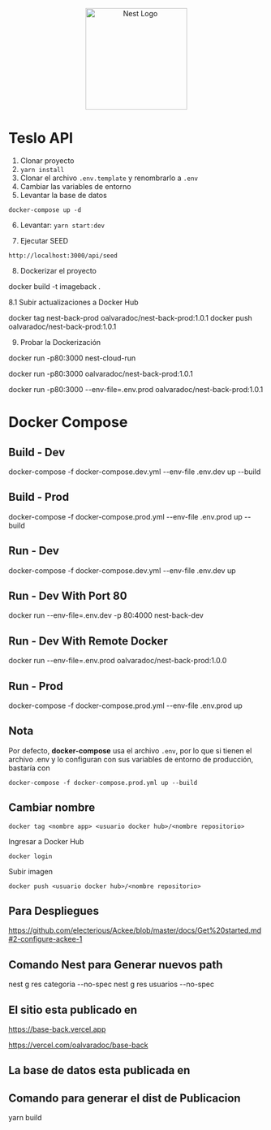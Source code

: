 <p align="center">
  <a href="http://nestjs.com/" target="blank"><img src="https://nestjs.com/img/logo-small.svg" width="200" alt="Nest Logo" /></a>
</p>


# Teslo API

1. Clonar proyecto
2. ```yarn install```
3. Clonar el archivo ```.env.template``` y renombrarlo a ```.env```
4. Cambiar las variables de entorno
5. Levantar la base de datos
```
docker-compose up -d
```

6. Levantar: ```yarn start:dev```

7. Ejecutar SEED 
```
http://localhost:3000/api/seed
```

8. Dockerizar el proyecto

docker build -t imageback .

8.1 Subir actualizaciones a Docker Hub

docker tag nest-back-prod oalvaradoc/nest-back-prod:1.0.1
docker push oalvaradoc/nest-back-prod:1.0.1

9. Probar la Dockerización

docker run -p80:3000 nest-cloud-run

docker run -p80:3000 oalvaradoc/nest-back-prod:1.0.1

docker run -p80:3000 --env-file=.env.prod oalvaradoc/nest-back-prod:1.0.1



# Docker Compose

## Build - Dev
docker-compose -f docker-compose.dev.yml --env-file .env.dev up --build

## Build - Prod
docker-compose -f docker-compose.prod.yml --env-file .env.prod up --build

## Run - Dev
docker-compose -f docker-compose.dev.yml --env-file .env.dev up

## Run - Dev With Port 80
docker run --env-file=.env.dev -p 80:4000 nest-back-dev

## Run - Dev With Remote Docker
docker run --env-file=.env.prod oalvaradoc/nest-back-prod:1.0.0

## Run - Prod
docker-compose -f docker-compose.prod.yml --env-file .env.prod up

## Nota
Por defecto, __docker-compose__ usa el archivo ```.env```, por lo que si tienen el archivo .env y lo configuran con sus variables de entorno de producción, bastaría con
```
docker-compose -f docker-compose.prod.yml up --build
```

## Cambiar nombre
```
docker tag <nombre app> <usuario docker hub>/<nombre repositorio>
```
Ingresar a Docker Hub
```
docker login
```

Subir imagen
```
docker push <usuario docker hub>/<nombre repositorio>

```
## Para Despliegues

https://github.com/electerious/Ackee/blob/master/docs/Get%20started.md#2-configure-ackee-1

## Comando Nest para Generar nuevos path

nest g res categoria --no-spec
nest g res usuarios --no-spec

## El sitio esta publicado en 

https://base-back.vercel.app

https://vercel.com/oalvaradoc/base-back

## La base de datos esta publicada en 

## Comando para generar el dist de Publicacion
yarn build

